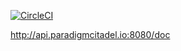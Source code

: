 [![CircleCI](https://circleci.com/gh/cybor97/citadel_core/tree/master.svg?style=svg)](https://circleci.com/gh/cybor97/citadel_core/tree/master)

http://api.paradigmcitadel.io:8080/doc
